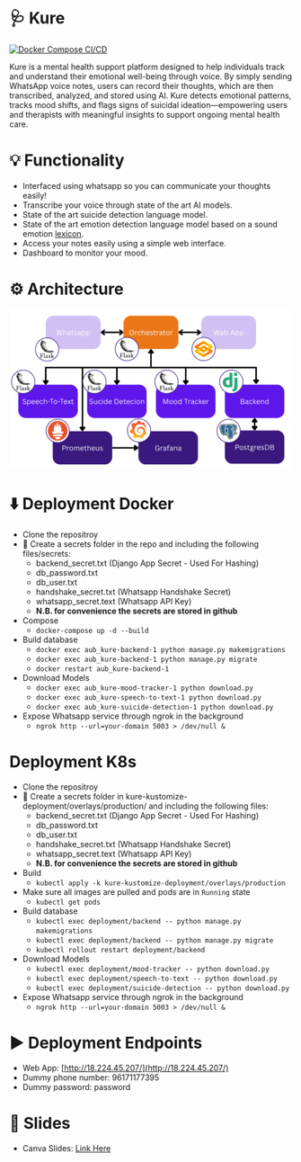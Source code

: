 # 🩺 Kure

[![Docker Compose CI/CD](https://github.com/AhmadM-DL/aub_kure/actions/workflows/docker%20build%20and%20compose.yml/badge.svg?branch=main)](https://github.com/AhmadM-DL/aub_kure/actions/workflows/docker%20build%20and%20compose.yml)

Kure is a mental health support platform designed to help individuals track and understand their emotional well-being through voice. By simply sending WhatsApp voice notes, users can record their thoughts, which are then transcribed, analyzed, and stored using AI. Kure detects emotional patterns, tracks mood shifts, and flags signs of suicidal ideation—empowering users and therapists with meaningful insights to support ongoing mental health care.

# 💡 Functionality
   * Interfaced using whatsapp so you can communicate your thoughts easily!
   * Transcribe your voice through state of the art AI models.
   * State of the art suicide detection language model.
   * State of the art emotion detection language model based on a sound emotion [lexicon](https://nrc-publications.canada.ca/eng/view/object/?id=0b6a5b58-a656-49d3-ab3e-252050a7a88c).
   * Access your notes easily using a simple web interface.
   * Dashboard to monitor your mood.

# ⚙️ Architecture
![](https://github.com/AhmadM-DL/aub_kure/blob/main/resources/Kure_Architecture.png?raw=true)

# ⬇️ Deployment Docker
* Clone the repositroy
* 🔐 Create a secrets folder in the repo and including the following files/secrets:
    * backend_secret.txt (Django App Secret - Used For Hashing)
    * db_password.txt
    * db_user.txt 
    * handshake_secret.txt (Whatsapp Handshake Secret)
    * whatsapp_secret.text (Whatsapp API Key)
    * **N.B. for convenience the secrets are stored in github**
* Compose
   * `docker-compose up -d --build`     
* Build database
    * `docker exec aub_kure-backend-1 python manage.py makemigrations`
    * `docker exec aub_kure-backend-1 python manage.py migrate`
    * `docker restart aub_kure-backend-1`
* Download Models
    * `docker exec aub_kure-mood-tracker-1 python download.py`
    * `docker exec aub_kure-speech-to-text-1 python download.py`
    * `docker exec aub_kure-suicide-detection-1 python download.py`
* Expose Whatsapp service through ngrok in the background
    * `ngrok http --url=your-domain 5003 > /dev/null &`
 
# Deployment K8s
* Clone the repositroy
* 🔐 Create a secrets folder in kure-kustomize-deployment/overlays/production/ and including the following files:
    * backend_secret.txt (Django App Secret - Used For Hashing)
    * db_password.txt
    * db_user.txt 
    * handshake_secret.txt (Whatsapp Handshake Secret)
    * whatsapp_secret.text (Whatsapp API Key)
    * **N.B. for convenience the secrets are stored in github**
* Build
    * `kubectl apply -k kure-kustomize-deployment/overlays/production`
* Make sure all images are pulled and pods are in `Running` state
    * `kubectl get pods`   
* Build database
    * `kubectl exec deployment/backend -- python manage.py makemigrations`
    * `kubectl exec deployment/backend -- python manage.py migrate`
    * `kubectl rollout restart deployment/backend`
* Download Models
    * `kubectl exec deployment/mood-tracker -- python download.py`
    * `kubectl exec deployment/speech-to-text -- python download.py`
    * `kubectl exec deployment/suicide-detection -- python download.py`
* Expose Whatsapp service through ngrok in the background
    * `ngrok http --url=your-domain 5003 > /dev/null &`

# ▶️ Deployment Endpoints
* Web App: [http://18.224.45.207/](http://18.224.45.207/)
* Dummy phone number: 96171177395
* Dummy password: password

# 🛝 Slides
* Canva Slides: [Link Here](https://www.canva.com/design/DAGlbkLfh5E/n5lD47Diiejwu7OzerHdUg/edit?utm_content=DAGlbkLfh5E&utm_campaign=designshare&utm_medium=link2&utm_source=sharebutton)
